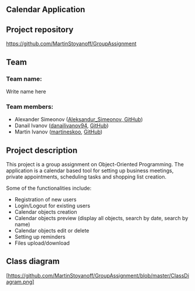 ﻿## Calendar Application
## Project repository 
https://github.com/MartinStoyanoff/GroupAssignment
 
## Team

### Team name:
Write name here
### Team members:

- Alexander Simeonov ([Aleksandur_Simeonov](http://judge.telerikacademy.com/user/Aleksandur_Simeonov),[ GitHub](https://github.com/troqta))  
- Danail Ivanov ([danailivanov94](http://judge.telerikacademy.com/user/danailivanov94), [GitHub](https://github.com/danailivanov))
- Martin Ivanov ([martineskoo](http://judge.telerikacademy.com/user/martineskoo), [GitHub](https://github.com/MartinStoyanoff))

## Project description
This project is a group assignment on Object-Oriented Programming.
The application is a calendar based tool for setting up business meetings, private appointments, scheduling tasks and shopping list creation. 

Some of the functionalities include:

 - Registration of new users
 - Login/Logout for existing users
 - Calendar objects creation
 - Calendar objects preview (display all objects, search by date, search by name)
 - Calendar objects edit or delete
 - Setting up reminders
 - Files upload/download

## Class diagram
[https://github.com/MartinStoyanoff/GroupAssignment/blob/master/ClassDiagram.png]
